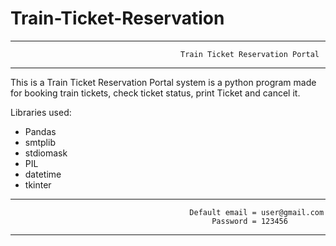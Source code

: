 # Train-Ticket-Reservation

***********************************************************************************************************************************************************
                                          Train Ticket Reservation Portal
***********************************************************************************************************************************************************

This is a Train Ticket Reservation Portal system is a python program made for booking train tickets, check ticket status, print Ticket and cancel it. 


Libraries used:
- Pandas
- smtplib
- stdiomask
- PIL
- datetime
- tkinter

***********************************************************************************************************************************************************
                                            Default email = user@gmail.com
                                                 Password = 123456
***********************************************************************************************************************************************************

